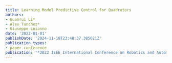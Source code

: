 ```yaml
---
title: Learning Model Predictive Control for Quadrotors
authors:
- Guanrui Li*
- Alex Tunchez*
- Giuseppe Loianno
date: '2022-01-01'
publishDate: '2024-11-18T23:48:37.385621Z'
publication_types:
- paper-conference
publication: '*2022 IEEE International Conference on Robotics and Automation (ICRA)*'
---
```

